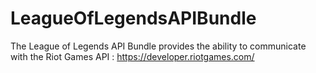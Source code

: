 LeagueOfLegendsAPIBundle
========================

The League of Legends API Bundle provides the ability to communicate with the Riot Games API : https://developer.riotgames.com/
